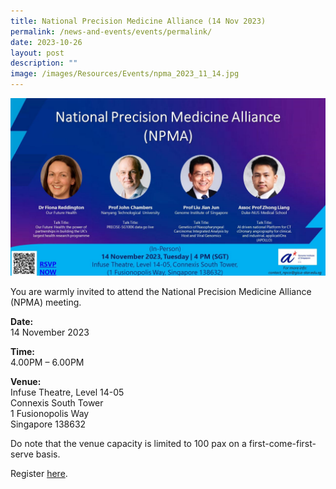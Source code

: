 ```yaml
---
title: National Precision Medicine Alliance (14 Nov 2023)
permalink: /news-and-events/events/permalink/
date: 2023-10-26
layout: post
description: ""
image: /images/Resources/Events/npma_2023_11_14.jpg
---
```

![](/images/Resources/Events/npma_2023_11_14.jpg)

You are warmly invited to attend the&nbsp;National Precision Medicine Alliance (NPMA) meeting.&nbsp;

**Date:**  
14 November 2023

**Time:**  
4.00PM – 6.00PM

**Venue:**  
Infuse Theatre, Level 14-05<br>
Connexis South Tower<br>
1 Fusionopolis Way<br>
Singapore 138632

Do note that the venue capacity is limited to&nbsp;100 pax&nbsp;on a first-come-first-serve basis.&nbsp;

Register [here](https://appsvc.a-star.edu.sg/ERP/EventRegistration.aspx?EventID=2023082114065752).